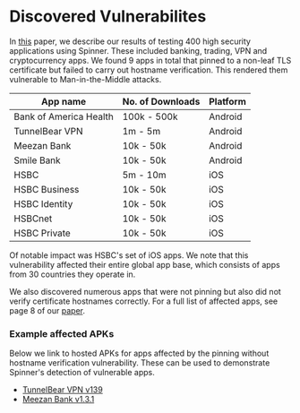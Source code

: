 
# Discovered Vulnerabilites

In [this](https://www.cs.bham.ac.uk/~tpc/Papers/spinner.pdf) paper, we describe our results of testing 400 high security applications using Spinner. These included banking, trading, VPN and cryptocurrency apps. We found 9 apps in total that pinned to a non-leaf TLS certificate but failed to carry out hostname verification. This rendered them vulnerable to Man-in-the-Middle attacks. 

| App name | No. of Downloads | Platform |
|----------|----|----|
| Bank of America Health | 100k - 500k | Android |
| TunnelBear VPN | 1m - 5m | Android |
| Meezan Bank | 10k - 50k | Android |
| Smile Bank | 10k - 50k | Android |
| HSBC | 5m - 10m | iOS |
| HSBC Business | 10k - 50k | iOS |
| HSBC Identity | 10k - 50k | iOS |
| HSBCnet | 10k - 50k | iOS |
| HSBC Private | 10k - 50k | iOS |


Of notable impact was HSBC's set of iOS apps. We note that this vulnerability affected their entire global app base, which consists of apps from 30 countries they operate in. 

We also discovered numerous apps that were not pinning but also did not verify certificate hostnames correctly. For a full list of affected apps, see page 8 of our [paper](https://www.cs.bham.ac.uk/~tpc/Papers/spinner.pdf).

### Example affected APKs

Below we link to hosted APKs for apps affected by the pinning without hostname verification vulnerability. These can be used to demonstrate Spinner's detection of vulnerable apps. 

* [TunnelBear VPN v139](https://www.apkmirror.com/apk/tunnelbear-inc/tunnelbear-vpn/tunnelbear-vpn-v139-release/tunnelbear-vpn-v139-android-apk-download/)
* [Meezan Bank v1.3.1](https://meezan-mobile-banking.en.aptoide.com)
